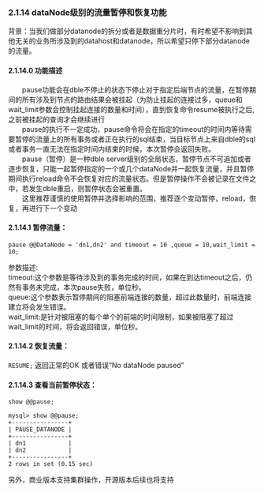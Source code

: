 ### 2.1.14 dataNode级别的流量暂停和恢复功能

背景：当我们做部分datanode的拆分或者是数据重分片时，有时希望不影响到其他无关的业务所涉及到的datahost和datanode，所以希望只停下部分datanode的流量。   
#### 2.1.14.0 功能描述
  pause功能会在dble不停止的状态下停止对于指定后端节点的流量，在暂停期间的所有涉及到节点的路由结果会被挂起（为防止挂起的连接过多，queue和wait_limit参数会控制挂起连接的数量和时间），直到恢复命令resume被执行之后,之前被挂起的查询才会继续进行  
  pause的执行不一定成功，pause命令将会在指定的timeout的时间内等待需要暂停的流量上的所有事务或者正在执行的sql结束，当目标节点上来自dble的sql或者事务一直无法在指定时间内结束的时候，本次暂停会返回失败。  
  pause（暂停）是一种dble server级别的全局状态，暂停节点不可追加或者逐步恢复，只能一起暂停指定的一个或几个dataNode并一起恢复流量，并且暂停期间执行reload命令不会恢复对应的流量状态。但是暂停操作不会被记录在文件之中，若发生dble重启，则暂停状态会被重置。  
  这里推荐谨慎的使用暂停并选择影响的范围，推荐逐个变动暂停，reload，恢复，再进行下一个变动
#### 2.1.14.1 暂停流量：  
`pause @@DataNode = 'dn1,dn2' and timeout = 10 ,queue = 10,wait_limit = 10;`  

参数描述:  
timeout:这个参数是等待涉及到的事务完成的时间，如果在到达timeout之后，仍然有事务未完成，本次pause失败，单位秒。  
queue:这个参数表示暂停期间的阻塞前端连接的数量，超过此数量时，前端连接建立将会发生错误。  
wait_limit:是针对被阻塞的每个单个的前端的时间限制，如果被阻塞了超过wait_limit的时间，将会返回错误，单位秒。


#### 2.1.14.2 恢复流量：
`RESUME;`
返回正常的OK 或者错误“No dataNode paused”

#### 2.1.14.3 查看当前暂停状态：

`show @@pause;`

```
mysql> show @@pause;
+----------------+
| PAUSE_DATANODE |
+----------------+
| dn1            |
| dn2            |
+----------------+
2 rows in set (0.15 sec)
```

另外，商业版本支持集群操作，开源版本后续也将支持  


